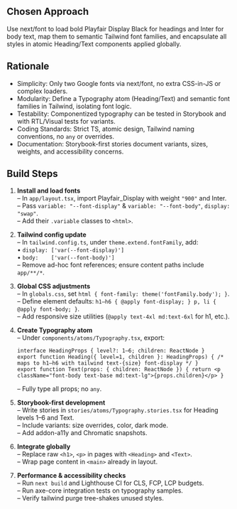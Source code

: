 ## Chosen Approach  
Use next/font to load bold Playfair Display Black for headings and Inter for body text, map them to semantic Tailwind font families, and encapsulate all styles in atomic Heading/Text components applied globally.

## Rationale  
- Simplicity: Only two Google fonts via next/font, no extra CSS-in-JS or complex loaders.  
- Modularity: Define a Typography atom (Heading/Text) and semantic font families in Tailwind, isolating font logic.  
- Testability: Componentized typography can be tested in Storybook and with RTL/Visual tests for variants.  
- Coding Standards: Strict TS, atomic design, Tailwind naming conventions, no `any` or overrides.  
- Documentation: Storybook-first stories document variants, sizes, weights, and accessibility concerns.

## Build Steps  
1. **Install and load fonts**  
   – In `app/layout.tsx`, import Playfair_Display with weight `"900"` and Inter.  
   – Pass `variable: "--font-display"` & `variable: "--font-body"`, `display: "swap"`.  
   – Add their `.variable` classes to `<html>`.

2. **Tailwind config update**  
   – In `tailwind.config.ts`, under `theme.extend.fontFamily`, add:  
     • `display: ['var(--font-display)']`  
     • `body:    ['var(--font-body)']`  
   – Remove ad-hoc font references; ensure content paths include `app/**/*`.

3. **Global CSS adjustments**  
   – In `globals.css`, set `html { font-family: theme('fontFamily.body'); }`.  
   – Define element defaults: `h1–h6 { @apply font-display; } p, li { @apply font-body; }`.  
   – Add responsive size utilities (`@apply text-4xl md:text-6xl` for h1, etc.).

4. **Create Typography atom**  
   – Under `components/atoms/Typography.tsx`, export:  
     ```tsx
     interface HeadingProps { level?: 1–6; children: ReactNode }
     export function Heading({ level=1, children }: HeadingProps) { /* maps to h1–h6 with tailwind text-{size} font-display */ }
     export function Text(props: { children: ReactNode }) { return <p className="font-body text-base md:text-lg">{props.children}</p> }
     ```  
   – Fully type all props; no `any`.

5. **Storybook-first development**  
   – Write stories in `stories/atoms/Typography.stories.tsx` for Heading levels 1–6 and Text.  
   – Include variants: size overrides, color, dark mode.  
   – Add addon-a11y and Chromatic snapshots.

6. **Integrate globally**  
   – Replace raw `<h1>`, `<p>` in pages with `<Heading>` and `<Text>`.  
   – Wrap page content in `<main>` already in layout.

7. **Performance & accessibility checks**  
   – Run `next build` and Lighthouse CI for CLS, FCP, LCP budgets.  
   – Run axe-core integration tests on typography samples.  
   – Verify tailwind purge tree-shakes unused styles.